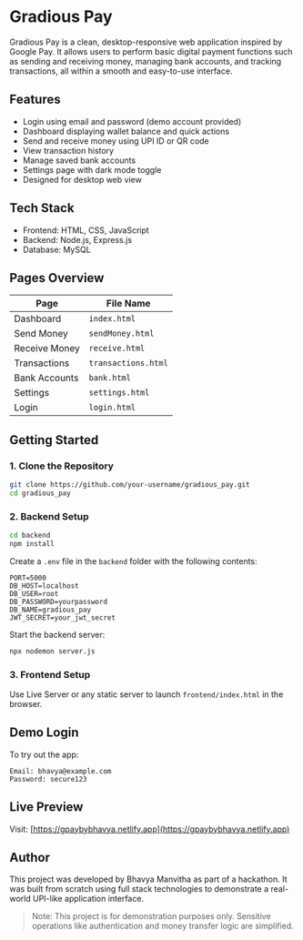 # Gradious Pay

Gradious Pay is a clean, desktop-responsive web application inspired by Google Pay. It allows users to perform basic digital payment functions such as sending and receiving money, managing bank accounts, and tracking transactions, all within a smooth and easy-to-use interface.

## Features

- Login using email and password (demo account provided)
- Dashboard displaying wallet balance and quick actions
- Send and receive money using UPI ID or QR code
- View transaction history
- Manage saved bank accounts
- Settings page with dark mode toggle
- Designed for desktop web view

## Tech Stack

- Frontend: HTML, CSS, JavaScript  
- Backend: Node.js, Express.js  
- Database: MySQL

## Pages Overview

| Page              | File Name          |
|-------------------|--------------------|
| Dashboard         | `index.html`       |
| Send Money        | `sendMoney.html`   |
| Receive Money     | `receive.html`     |
| Transactions      | `transactions.html`|
| Bank Accounts     | `bank.html`        |
| Settings          | `settings.html`    |
| Login             | `login.html`       |

## Getting Started

### 1. Clone the Repository

```bash
git clone https://github.com/your-username/gradious_pay.git
cd gradious_pay
```

### 2. Backend Setup

```bash
cd backend
npm install
```

Create a `.env` file in the `backend` folder with the following contents:

```
PORT=5000
DB_HOST=localhost
DB_USER=root
DB_PASSWORD=yourpassword
DB_NAME=gradious_pay
JWT_SECRET=your_jwt_secret
```

Start the backend server:

```bash
npx nodemon server.js
```

### 3. Frontend Setup

Use Live Server or any static server to launch `frontend/index.html` in the browser.

## Demo Login

To try out the app:

```
Email: bhavya@example.com
Password: secure123
```

## Live Preview

Visit: [https://gpaybybhavya.netlify.app](https://gpaybybhavya.netlify.app)

## Author

This project was developed by Bhavya Manvitha as part of a hackathon. It was built from scratch using full stack technologies to demonstrate a real-world UPI-like application interface.

> Note: This project is for demonstration purposes only. Sensitive operations like authentication and money transfer logic are simplified.
